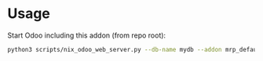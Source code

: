 # Usage

Start Odoo including this addon (from repo root):

```bash
python3 scripts/nix_odoo_web_server.py --db-name mydb --addon mrp_default_workorder_time
```
